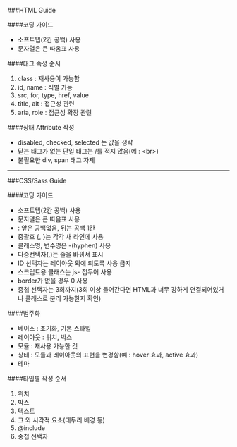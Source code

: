 ###HTML Guide


####코딩 가이드
 - 소프트탭(2칸 공백) 사용
 - 문자열은 큰 따옴표 사용


####태그 속성 순서
 1. class : 재사용이 가능함
 2. id, name : 식별 가능
 3. src, for, type, href, value
 4. title, alt : 접근성 관련
 5. aria, role : 접근성 확장 관련


####상태 Attribute 작성
 - disabled, checked, selected 는 값을 생략
 - 닫는 태그가 없는 단일 태그는 /를 적지 않음(예 : &lt;br&gt;)
 - 불필요한 div, span 태그 자제

-----------

###CSS/Sass Guide

####코딩 가이드
 - 소프트탭(2칸 공백) 사용
 - 문자열은 큰 따옴표 사용
 - : 앞은 공백없음, 뒤는 공백 1칸
 - 중괄호 {, }는 각각 새 라인에 사용
 - 클래스명, 변수명은 -(hyphen) 사용
 - 다중선택자(,)는 줄을 바꿔서 표시
 - ID 선택자는 레이아웃 외에 되도록 사용 금지
 - 스크립트용 클래스는 js- 접두어 사용
 - border가 없을 경우 0 사용
 - 중첩 선택자는 3회까지(3회 이상 들어간다면 HTML과 너무 강하게 연결되어있거나 클래스로 분리 가능한지 확인)


####범주화 
 - 베이스 : 초기화, 기본 스타일
 - 레이아웃 : 위치, 박스
 - 모듈 : 재사용 가능한 것
 - 상태 : 모듈과 레이아웃의 표현을 변경함(예 : hover 효과, active 효과)
 - 테마


####타입별 작성 순서
 1. 위치
 2. 박스
 3. 텍스트
 4. 그 외 시각적 요소(테두리 배경 등)
 5. @include
 6. 중첩 선택자

